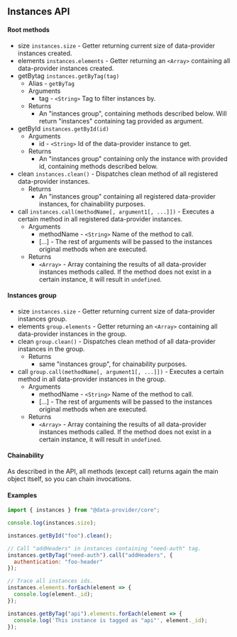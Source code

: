 ## Instances API

#### Root methods

* size `instances.size` - Getter returning current size of data-provider instances created.
* elements `instances.elements` - Getter returning an `<Array>` containing all data-provider instances created.
* getBytag `instances.getByTag(tag)`
	* Alias - `getByTag`
	* Arguments
		* tag - `<String>` Tag to filter instances by.
	* Returns
		* An "instances group", containing methods described below. Will return "instances" containing tag provided as argument.
* getById `instances.getById(id)`
	* Arguments
		* id - `<String>` Id of the data-provider instance to get.
	* Returns
		* An "instances group" containing only the instance with provided id, containing methods described below.
* clean `instances.clean()` - Dispatches clean method of all registered data-provider instances.
	* Returns
		* An "instances group" containing all registered data-provider instances, for chainability purposes.
* call `instances.call(methodName[, argument1[, ...]])` - Executes a certain method in all registered data-provider instances.
	* Arguments
		* methodName - `<String>` Name of the method to call.
		* [...] - The rest of arguments will be passed to the instances original methods when are executed.
	* Returns
		* `<Array>` - Array containing the results of all data-provider instances methods called. If the method does not exist in a certain instance, it will result in `undefined`.

#### Instances group

* size `instances.size` - Getter returning current size of data-provider instances group.
* elements `group.elements` - Getter returning an `<Array>` containing all data-provider instances in the group.
* clean `group.clean()` - Dispatches clean method of all data-provider instances in the group.
	* Returns
		* same "instances group", for chainability purposes.
* call `group.call(methodName[, argument1[, ...]])` - Executes a certain method in all data-provider instances in the group.
	* Arguments
		* methodName - `<String>` Name of the method to call.
		* [...] - The rest of arguments will be passed to the instances original methods when are executed.
	* Returns
		* `<Array>` - Array containing the results of all data-provider instances methods called. If the method does not exist in a certain instance, it will result in `undefined`.

#### Chainability

As described in the API, all methods (except call) returns again the main object itself, so you can chain invocations.

#### Examples

```js
import { instances } from "@data-provider/core";

console.log(instances.size);

instances.getById("foo").clean();

// Call "addHeaders" in instances containing "need-auth" tag.
instances.getByTag("need-auth").call("addHeaders", {
  authentication: "foo-header"
});

// Trace all instances ids.
instances.elements.forEach(element => {
  console.log(element._id);
});

instances.getByTag("api").elements.forEach(element => {
  console.log('This instance is tagged as "api"', element._id);
});
```
